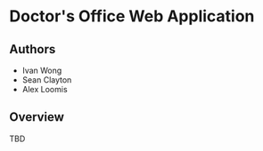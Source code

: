 # Doctor's Office Web Application

## Authors

* Ivan Wong
* Sean Clayton
* Alex Loomis

## Overview

TBD
